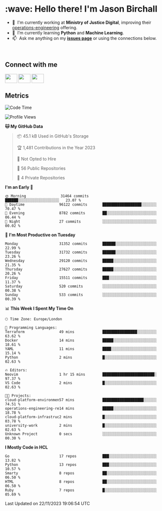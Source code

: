 <h1 align="left" id="jason-title">:wave: Hello there! I'm Jason Birchall</h1>

- :office: &nbsp;I'm currently working at **Ministry of Justice Digital**, improving their [operations-engineering](https://github.com/ministryofjustice/operations-engineering) offering.
- :seedling: &nbsp;I’m currently learning **Python** and **Machine Learning**.
- :mailbox: &nbsp;Ask me anything on my **[issues page]** or using the connections below.


<br>

<h2>Connect with me</h2>
<p>
<a href="https://twitter.com/jsonBirchall" target="blank"><img align="center" src="https://cdn.jsdelivr.net/npm/simple-icons@3.0.1/icons/twitter.svg" alt="" height="30" width="40" /></a>
<a href="https://keybase.io/json0" target="blank"><img align="center" src="https://cdn.jsdelivr.net/npm/simple-icons@3.0.1/icons/keybase.svg" alt="" height="30" width="40" /></a>
<a href="https://www.reddit.com/user/kakorate" target="blank"><img align="center" src="https://cdn.jsdelivr.net/npm/simple-icons@3.0.1/icons/reddit.svg" alt="" height="30" width="40" /></a>
</p>

<h2>Metrics</h2>

<!--START_SECTION:waka-->
![Code Time](http://img.shields.io/badge/Code%20Time-1%2C242%20hrs%207%20mins-blue)

![Profile Views](http://img.shields.io/badge/Profile%20Views-0-blue)

**🐱 My GitHub Data** 

> 📦 45.1 kB Used in GitHub's Storage 
 > 
> 🏆 1,481 Contributions in the Year 2023
 > 
> 🚫 Not Opted to Hire
 > 
> 📜 56 Public Repositories 
 > 
> 🔑 4 Private Repositories 
 > 
**I'm an Early 🐤** 

```text
🌞 Morning                31464 commits       ██████░░░░░░░░░░░░░░░░░░░   23.07 % 
🌆 Daytime                96122 commits       ██████████████████░░░░░░░   70.47 % 
🌃 Evening                8782 commits        ██░░░░░░░░░░░░░░░░░░░░░░░   06.44 % 
🌙 Night                  27 commits          ░░░░░░░░░░░░░░░░░░░░░░░░░   00.02 % 
```
📅 **I'm Most Productive on Tuesday** 

```text
Monday                   31352 commits       ██████░░░░░░░░░░░░░░░░░░░   22.99 % 
Tuesday                  31732 commits       ██████░░░░░░░░░░░░░░░░░░░   23.26 % 
Wednesday                29120 commits       █████░░░░░░░░░░░░░░░░░░░░   21.35 % 
Thursday                 27627 commits       █████░░░░░░░░░░░░░░░░░░░░   20.26 % 
Friday                   15511 commits       ███░░░░░░░░░░░░░░░░░░░░░░   11.37 % 
Saturday                 520 commits         ░░░░░░░░░░░░░░░░░░░░░░░░░   00.38 % 
Sunday                   533 commits         ░░░░░░░░░░░░░░░░░░░░░░░░░   00.39 % 
```


📊 **This Week I Spent My Time On** 

```text
🕑︎ Time Zone: Europe/London

💬 Programming Languages: 
Terraform                49 mins             ████████████████░░░░░░░░░   63.62 % 
Docker                   14 mins             █████░░░░░░░░░░░░░░░░░░░░   18.61 % 
YAML                     11 mins             ████░░░░░░░░░░░░░░░░░░░░░   15.14 % 
Python                   2 mins              █░░░░░░░░░░░░░░░░░░░░░░░░   02.63 % 

🔥 Editors: 
Neovim                   1 hr 15 mins        ████████████████████████░   97.37 % 
VS Code                  2 mins              █░░░░░░░░░░░░░░░░░░░░░░░░   02.63 % 

🐱‍💻 Projects: 
cloud-platform-environmen57 mins             ███████████████████░░░░░░   74.51 % 
operations-engineering-re14 mins             █████░░░░░░░░░░░░░░░░░░░░   18.78 % 
cloud-platform-infrastruc2 mins              █░░░░░░░░░░░░░░░░░░░░░░░░   03.78 % 
university-work          2 mins              █░░░░░░░░░░░░░░░░░░░░░░░░   02.63 % 
Unknown Project          0 secs              ░░░░░░░░░░░░░░░░░░░░░░░░░   00.30 % 
```

**I Mostly Code in HCL** 

```text
Go                       17 repos            ███░░░░░░░░░░░░░░░░░░░░░░   13.82 % 
Python                   13 repos            ███░░░░░░░░░░░░░░░░░░░░░░   10.57 % 
Smarty                   8 repos             ██░░░░░░░░░░░░░░░░░░░░░░░   06.50 % 
HTML                     8 repos             ██░░░░░░░░░░░░░░░░░░░░░░░   06.50 % 
Ruby                     7 repos             █░░░░░░░░░░░░░░░░░░░░░░░░   05.69 % 
```




 Last Updated on 22/11/2023 19:06:54 UTC
<!--END_SECTION:waka-->

<!-- links -->

[issues page]: https://github.com/jasonBirchall/jasonBirchall/issues "jasonBirchall/issues"
